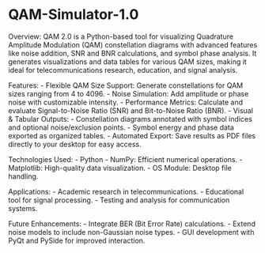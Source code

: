 # QAM-Simulator-1.0 

Overview:
QAM 2.0 is a Python-based tool for visualizing Quadrature Amplitude Modulation (QAM) constellation diagrams with advanced features like noise addition, SNR and BNR calculations, and symbol phase analysis. It generates visualizations and data tables for various QAM sizes, making it ideal for telecommunications research, education, and signal analysis.

Features:
    - Flexible QAM Size Support: Generate constellations for QAM sizes ranging from 4 to 4096.
    - Noise Simulation: Add amplitude or phase noise with customizable intensity.
    - Performance Metrics: Calculate and evaluate Signal-to-Noise Ratio (SNR) and Bit-to-Noise Ratio (BNR).
    - Visual & Tabular Outputs:
        - Constellation diagrams annotated with symbol indices and optional noise/exclusion points.
        - Symbol energy and phase data exported as organized tables.
    - Automated Export: Save results as PDF files directly to your desktop for easy access.

Technologies Used:
    - Python
    - NumPy: Efficient numerical operations.
    - Matplotlib: High-quality data visualization.
    - OS Module: Desktop file handling.

Applications:
    - Academic research in telecommunications.
    - Educational tool for signal processing.
    - Testing and analysis for communication systems.

Future Enhancements:
    - Integrate BER (Bit Error Rate) calculations.
    - Extend noise models to include non-Gaussian noise types.
    - GUI development with PyQt and PySide for improved interaction.
